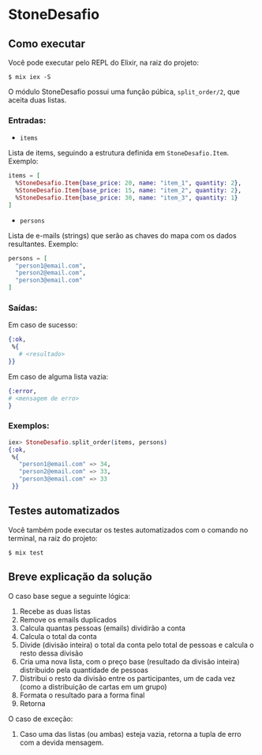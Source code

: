 # StoneDesafio

## Como executar

Você pode executar pelo REPL do Elixir, na raiz do projeto:

`$ mix iex -S`

O módulo StoneDesafio possui uma função púbica, `split_order/2`, que aceita duas listas.

### Entradas:

* `items`

Lista de items, seguindo a estrutura definida em `StoneDesafio.Item`. Exemplo:

```elixir
items = [
  %StoneDesafio.Item{base_price: 20, name: "item_1", quantity: 2},
  %StoneDesafio.Item{base_price: 15, name: "item_2", quantity: 2},
  %StoneDesafio.Item{base_price: 30, name: "item_3", quantity: 1}
]
```

* `persons`

Lista de e-mails (strings) que serão as chaves do mapa com os dados resultantes. Exemplo:

```elixir
persons = [
  "person1@email.com",
  "person2@email.com",
  "person3@email.com"
]
```

### Saídas:

Em caso de sucesso:

```elixir
{:ok,
 %{
   # <resultado>
}}
```

Em caso de alguma lista vazia:

```elixir
{:error, 
# <mensagem de erro>
}
```

### Exemplos:

```elixir
iex> StoneDesafio.split_order(items, persons)
{:ok,
 %{
   "person1@email.com" => 34,
   "person2@email.com" => 33,
   "person3@email.com" => 33
 }}
```

## Testes automatizados

Você também pode executar os testes automatizados com o comando no terminal, na raiz do projeto:

`$ mix test`

## Breve explicação da solução

O caso base segue a seguinte lógica:

1) Recebe as duas listas
2) Remove os emails duplicados
3) Calcula quantas pessoas (emails) dividirão a conta
4) Calcula o total da conta
5) Divide (divisão inteira) o total da conta pelo total de pessoas e calcula o resto dessa divisão
6) Cria uma nova lista, com o preço base (resultado da divisão inteira) distribuido pela quantidade de pessoas
7) Distribui o resto da divisão entre os participantes, um de cada vez (como a distribuição de cartas em um grupo)
8) Formata o resultado para a forma final
9) Retorna

O caso de exceção:

1) Caso uma das listas (ou ambas) esteja vazia, retorna a tupla de erro com a devida mensagem.